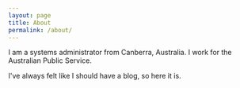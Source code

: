 ```yaml
---
layout: page
title: About
permalink: /about/
---
```


I am a systems administrator from Canberra, Australia. I work for the Australian Public Service.

I've always felt like I should have a blog, so here it is.
